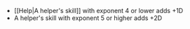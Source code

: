 - [[Help|A helper's skill]] with exponent 4 or lower adds +1D
- A helper's skill with exponent 5 or higher adds +2D